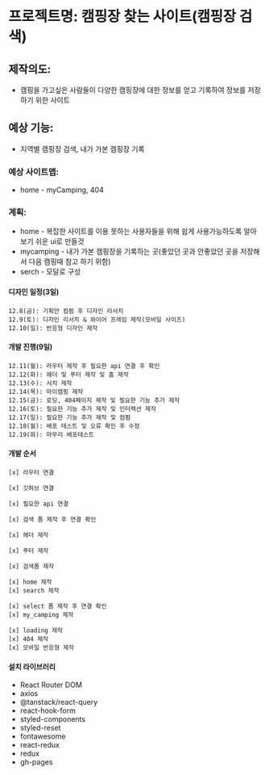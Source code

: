 # 프로젝트명: 캠핑장 찾는 사이트(캠핑장 검색)

## 제작의도:

- 캠핑을 가고싶은 사람들이 다양한 캠핑장에 대한 정보를 얻고 기록하여 정보를 저장하기 위한 사이트

## 예상 기능:

- 지역별 캠핑장 검색, 내가 가본 캠핑장 기록

### 예상 사이트맵:

- home - myCamping, 404

### 계획:

- home - 복잡한 사이트를 이용 못하는 사용자들을 위해 쉽게 사용가능하도록 알아보기 쉬운 ui로 만들것
- mycamping - 내가 가본 캠핑장을 기록하는 곳(좋았던 곳과 안좋았던 곳을 저장해서 다음 캠핑때 참고 하기 위함)
- serch - 모달로 구성

#### 디자인 일정(3일)

    12.8(금): 기획안 컴펌 후 디자인 리서치
    12.9(토): 디자인 리서치 & 와이어 프레임 제작(모바일 사이즈)
    12.10(일): 반응형 디자인 제작

#### 개발 진행(9일)

    12.11(월): 라우터 제작 후 필요한 api 연결 후 확인
    12.12(화): 헤더 및 푸터 제작 및 홈 제작
    12.13(수): 서치 제작
    12.14(목): 마이캠핑 제작
    12.15(금): 로딩, 404페이지 제작 및 필요한 기능 추가 제작
    12.16(토): 필요한 기능 추가 제작 및 인터렉션 제작
    12.17(일): 필요한 기능 추가 제작 및 컴펌
    12.18(월): 배포 테스트 및 오류 확인 후 수정
    12.19(화): 마무리 배포테스트

#### 개발 순서

    [x] 라우터 연결

    [x] 깃허브 연결

    [x] 필요한 api 연결

    [x] 검색 폼 제작 후 연결 확인

    [x] 헤더 제작

    [x] 푸터 제작

    [x] 검색폼 제작

    [x] home 제작
    [x] search 제작

    [x] select 폼 제작 후 연결 확인
    [x] my_camping 제작

    [x] loading 제작
    [x] 404 제작
    [x] 모바일 반응형 제작

#### 설치 라이브러리

- React Router DOM
- axios
- @tanstack/react-query
- react-hook-form
- styled-components
- styled-reset
- fontawesome
- react-redux
- redux
- gh-pages
